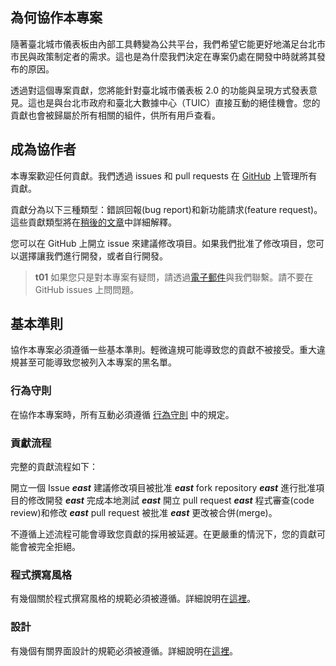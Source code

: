 ## 為何協作本專案

隨著臺北城市儀表板由內部工具轉變為公共平台，我們希望它能更好地滿足台北市市民與政策制定者的需求。這也是為什麼我們決定在專案仍處在開發中時就將其發布的原因。

透過對這個專案貢獻，您將能針對臺北城市儀表板 2.0 的功能與呈現方式發表意見。這也是與台北市政府和臺北大數據中心（TUIC）直接互動的絕佳機會。您的貢獻也會被歸屬於所有相關的組件，供所有用戶查看。

## 成為協作者

本專案歡迎任何貢獻。我們透過 issues 和 pull requests 在 [GitHub](https://github.com/tpe-doit/Taipei-City-Dashboard) 上管理所有貢獻。

貢獻分為以下三種類型：錯誤回報(bug report)和新功能請求(feature request)。這些貢獻類型將在[稍後的文章](/front-end/open-an-issue)中詳細解釋。

您可以在 GitHub 上開立 issue 來建議修改項目。如果我們批准了修改項目，您可以選擇讓我們進行開發，或者自行開發。

> **t01**
> 如果您只是對本專案有疑問，請透過[電子郵件](/front-end/introduction#contact-us)與我們聯繫。請不要在 GitHub issues 上問問題。

## 基本準則

協作本專案必須遵循一些基本準則。輕微違規可能導致您的貢獻不被接受。重大違規甚至可能導致您被列入本專案的黑名單。

### 行為守則

在協作本專案時，所有互動必須遵循 [行為守則](https://github.com/tpe-doit/Taipei-City-Dashboard/blob/main/.github/CODE_OF_CONDUCT.md) 中的規定。

### 貢獻流程

完整的貢獻流程如下：

開立一個 Issue **_east_** 建議修改項目被批准 **_east_** fork repository **_east_** 進行批准項目的修改開發 **_east_** 完成本地測試 **_east_** 開立 pull request **_east_** 程式審查(code review)和修改 **_east_** pull request 被批准 **_east_** 更改被合併(merge)。

不遵循上述流程可能會導致您貢獻的採用被延遲。在更嚴重的情況下，您的貢獻可能會被完全拒絕。

### 程式撰寫風格

有幾個關於程式撰寫風格的規範必須被遵循。詳細說明在[這裡](/front-end/code-style)。

### 設計

有幾個有關界面設計的規範必須被遵循。詳細說明在[這裡](/front-end/design-guide)。

